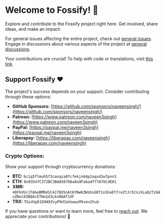 # Welcome to Fossify! 👋

Explore and contribute to the Fossify project right here. Get involved, share ideas, and make an impact:

For general issues affecting the entire project, check out [general issues](https://github.com/FossifyOrg/General-Discussion/issues). Engage in discussions about various aspects of the project at [general discussions](https://github.com/FossifyOrg/General-Discussion/discussions).

Your contributions are crucial! To help with code or translations, visit [this link](https://github.com/FossifyOrg/General-Discussion?tab=readme-ov-file#faq).

## Support Fossify :heart:

The project's success depends on your support. Consider contributing through these options:

- **GitHub Sponsors:** [https://github.com/sponsors/naveensingh/](https://github.com/sponsors/naveensingh/)
- **Patreon:** [https://www.patreon.com/naveen3singh](https://www.patreon.com/naveen3singh)
- **PayPal:** [https://paypal.me/naveen3singh](https://paypal.me/naveen3singh)
- **Liberapay:** [https://liberapay.com/naveensingh](https://liberapay.com/naveensingh)

### Crypto Options:

Show your support through cryptocurrency donations:

- **BTC:** `bc1q5flmuh5f3canqza07cfekjn64p2aqvd2w7pnn3`
- **ETH:** `0x9354fC372BC3BdA58766a8a9Fabadf77A76CdE01`
- **XMR:** `48FkVUcJ7AGeBMR4SC4J7QU5nAt6YNwKZWz6sGDT1s5haEY7reZtJr5CniXLaQzTzGAuZNoc83BQAcETHw1d3Lkn8AAf1XF`
- **TRX:** `TGi4VpD1D9A9ZvyP9d3aVowwzMSvev2hub`

If you have questions or want to learn more, feel free to [reach out](mailto:hello@fossify.org). We appreciate your contributions! 🌟
